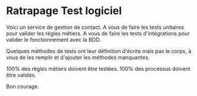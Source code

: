 # Ratrapage Test logiciel

Voici un service de gestion de contact.
A vous de faire les tests unitaires pour valider les règles métiers.
A vous de faire les tests d'intégrations pour valider le fonctionnement avec la BDD.

Quelques méthodes de tests ont leur définition d'écrite mais pas le corps, à vous de les remplir et d'ajouter les méthodes manquantes.

100% des règles métiers doivent être testées.
100% des processus doivent être validés.

Bon courage.
